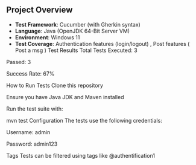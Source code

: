 ## Project Overview

- **Test Framework**: Cucumber (with Gherkin syntax)
- **Language**: Java (OpenJDK 64-Bit Server VM)
- **Environment**: Windows 11
- **Test Coverage**: Authentication features (login/logout) , Post features ( Post a msg )
  Test Results
Total Tests Executed: 3

Passed: 3

Success Rate: 67%

How to Run Tests
Clone this repository

Ensure you have Java JDK and Maven installed

Run the test suite with:

mvn test
Configuration
The tests use the following credentials:

Username: admin

Password: admin123

Tags
Tests can be filtered using tags like @authentification1
